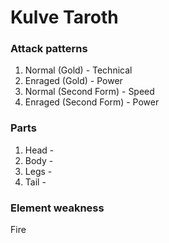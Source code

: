 # Kulve Taroth

### Attack patterns
1. Normal (Gold) - Technical
2. Enraged (Gold) - Power
3. Normal (Second Form) - Speed
4. Enraged (Second Form) - Power

### Parts
1. Head - 
2. Body - 
3. Legs - 
4. Tail - 

### Element weakness
Fire 